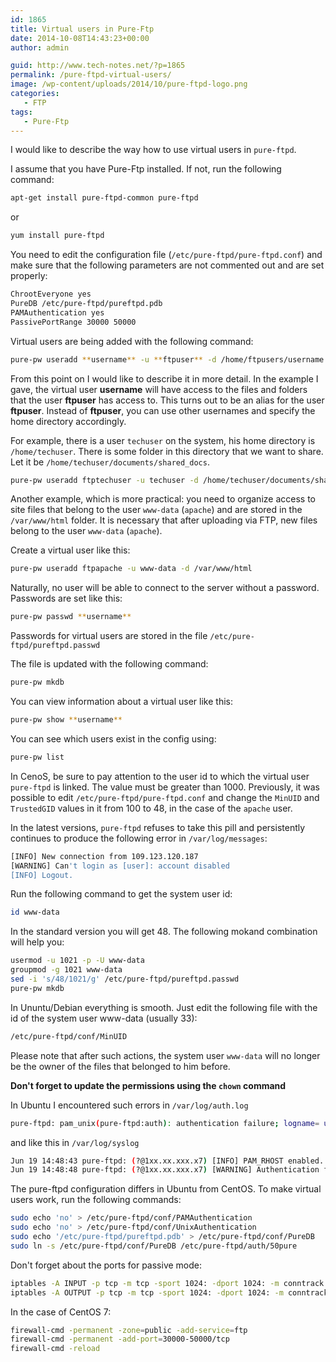 ```yaml
---
id: 1865
title: Virtual users in Pure-Ftp
date: 2014-10-08T14:43:23+00:00
author: admin

guid: http://www.tech-notes.net/?p=1865
permalink: /pure-ftpd-virtual-users/
image: /wp-content/uploads/2014/10/pure-ftpd-logo.png
categories:
   - FTP
tags:
   - Pure-Ftp
---
```

I would like to describe the way how to use virtual users in `pure-ftpd`.

I assume that you have Pure-Ftp installed. If not, run the following command:
```bash
apt-get install pure-ftpd-common pure-ftpd
```

or
```bash
yum install pure-ftpd
```

You need to edit the configuration file (`/etc/pure-ftpd/pure-ftpd.conf`) and make sure that the following parameters are not commented out and are set properly:
```bash
ChrootEveryone yes
PureDB /etc/pure-ftpd/pureftpd.pdb
PAMAuthentication yes
PassivePortRange 30000 50000
```

Virtual users are being added with the following command:
```bash
pure-pw useradd **username** -u **ftpuser** -d /home/ftpusers/username
```

From this point on I would like to describe it in more detail. In the example I gave, the virtual user **username** will have access to the files and folders that the user **ftpuser** has access to. This turns out to be an alias for the user **ftpuser**. Instead of **ftpuser**, you can use other usernames and specify the home directory accordingly.

For example, there is a user `techuser` on the system, his home directory is `/home/techuser`. There is some folder in this directory that we want to share. Let it be `/home/techuser/documents/shared_docs`.

```bash
pure-pw useradd ftptechuser -u techuser -d /home/techuser/documents/shared_docs
```

Another example, which is more practical: you need to organize access to site files that belong to the user `www-data` (`apache`) and are stored in the `/var/www/html` folder. It is necessary that after uploading via FTP, new files belong to the user `www-data` (`apache`).

Create a virtual user like this:
```bash
pure-pw useradd ftpapache -u www-data -d /var/www/html
```

Naturally, no user will be able to connect to the server without a password. Passwords are set like this:

```bash
pure-pw passwd **username**
```

Passwords for virtual users are stored in the file `/etc/pure-ftpd/pureftpd.passwd`

The file is updated with the following command:

```bash
pure-pw mkdb
```

You can view information about a virtual user like this:

```bash
pure-pw show **username**
```

You can see which users exist in the config using:

```bash
pure-pw list
```

In CenoS, be sure to pay attention to the user id to which the virtual user `pure-ftpd` is linked. The value must be greater than 1000. Previously, it was possible to edit `/etc/pure-ftpd/pure-ftpd.conf` and change the `MinUID` and `TrustedGID` values in it from 100 to 48, in the case of the `apache` user.

In the latest versions, `pure-ftpd` refuses to take this pill and persistently continues to produce the following error in `/var/log/messages`:

```bash
[INFO] New connection from 109.123.120.187
[WARNING] Can't login as [user]: account disabled
[INFO] Logout.
```

Run the following command to get the system user id:

```bash
id www-data
```

In the standard version you will get 48. The following mokand combination will help you:

```bash
usermod -u 1021 -p -U www-data
groupmod -g 1021 www-data
sed -i 's/48/1021/g' /etc/pure-ftpd/pureftpd.passwd
pure-pw mkdb
```

In Ununtu/Debian everything is smooth. Just edit the following file with the id of the system user www-data (usually 33):

```bash
/etc/pure-ftpd/conf/MinUID
```

Please note that after such actions, the system user `www-data` will no longer be the owner of the files that belonged to him before.

**Don't forget to update the permissions using the `chown` command**

In Ubuntu I encountered such errors in `/var/log/auth.log`

```bash
pure-ftpd: pam_unix(pure-ftpd:auth): authentication failure; logname= uid=0 euid=0 tty=pure-ftpd ruser=username rhost= user=username
```

and like this in `/var/log/syslog`

```bash
Jun 19 14:48:43 pure-ftpd: (?@1xx.xx.xxx.x7) [INFO] PAM_RHOST enabled. Getting the peer address
Jun 19 14:48:48 pure-ftpd: (?@1xx.xx.xxx.x7) [WARNING] Authentication failed for user
```

The pure-ftpd configuration differs in Ubuntu from CentOS. To make virtual users work, run the following commands:

```bash
sudo echo 'no' > /etc/pure-ftpd/conf/PAMAuthentication
sudo echo 'no' > /etc/pure-ftpd/conf/UnixAuthentication
sudo echo '/etc/pure-ftpd/pureftpd.pdb' > /etc/pure-ftpd/conf/PureDB
sudo ln -s /etc/pure-ftpd/conf/PureDB /etc/pure-ftpd/auth/50pure
```

Don't forget about the ports for passive mode:

```bash
iptables -A INPUT -p tcp -m tcp -sport 1024: -dport 1024: -m conntrack -ctstate ESTABLISHED -j ACCEPT -m comment -comment 'Allow passive inbound connections'
iptables -A OUTPUT -p tcp -m tcp -sport 1024: -dport 1024: -m conntrack -ctstate ESTABLISHED,RELATED -j ACCEPT -m comment -comment 'Allow passive inbound connections'
```

In the case of CentOS 7:

```bash
firewall-cmd -permanent -zone=public -add-service=ftp
firewall-cmd -permanent -add-port=30000-50000/tcp
firewall-cmd -reload
```